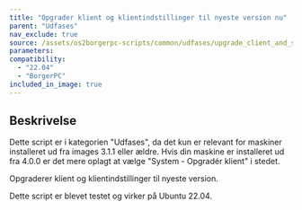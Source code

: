 ```yaml
---
title: "Opgrader klient og klientindstillinger til nyeste version nu"
parent: "Udfases"
nav_exclude: true
source: /assets/os2borgerpc-scripts/common/udfases/upgrade_client_and_settings.sh
parameters:
compatibility:  
  - "22.04"
  - "BorgerPC"
included_in_image: true
---
```


## Beskrivelse
Dette script er i kategorien "Udfases", da det kun er relevant for maskiner installeret ud fra images 3.1.1 eller ældre. 
Hvis din maskine er installeret ud fra 4.0.0 er det mere oplagt at vælge "System - Opgradér klient" i stedet.

Opgraderer klient og klientindstillinger til nyeste version.

Dette script er blevet testet og virker på Ubuntu 22.04.